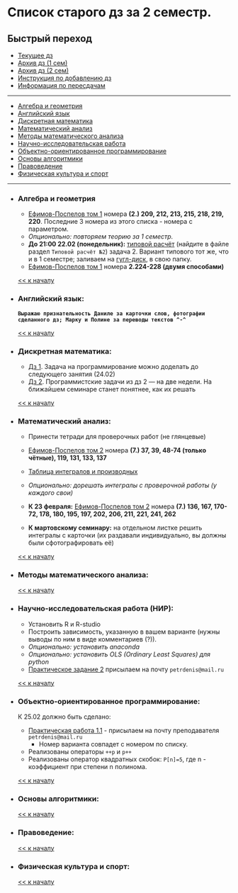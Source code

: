 # Список старого дз за 2 семестр.

## Быстрый переход

- [Текущее дз](README.md#Список-текущего-и-будущего-дз)
- [Архив дз (1 сем)](Дз_1_семестр.md#Список-старого-дз-за-1-семестр.)
- [Архив дз (2 сем)](Дз_2_семестр.md#Список-старого-дз-за-2-семестр.)
- [Инструкция по добавлению дз](Как_вам_добавлять_сюда_дз/Как_добавить_дз.md)
- [Информация по пересдачам](пересдачи.md)

***

- [Алгебра и геометрия](#Алгебра-и-геометрия)
- [Английский язык](#Английский-язык)
- [Дискретная математика](#Дискретная-математика)
- [Математический анализ](#Математический-анализ)
- [Методы математического анализа](#Методы-математического-анализа)
- [Научно-исследовательская работа](#Научно-исследовательская-работа-НИР)
- [Объектно-ориентированное программирование](#Объектно-ориентированное-программирование-ООП)
- [Основы алгоритмики](#Основы-алгоритмики)
- [Правоведение](#Правоведение)
- [Физическая культура и спорт](#Физическая-культура-и-спорт)

***
- ### Алгебра и геометрия 
    - [Ефимов-Поспелов том 1](Книги/Ефимов_Поспелов_Сборник_задач_по_математике_том_1.pdf) номера **(2.) 209, 212, 213, 215, 218, 219, 220**. Последние 3 номера из этого списка - номера с параметром. 
    - *Опционально: повторяем теорию за 1 семестр.*
    - **До 21:00 22.02 (понедельник):** [типовой расчёт](Типовики/Алгем/ТР_по_алгему_2020-21.pdf) (найдите в файле раздел `Типовой расчёт №2`) задача 2.  Вариант типового тот же, что и в 1 семестре; заливаем на [гугл-диск](https://drive.google.com/drive/folders/1yZzDBosCA-goPjwXN5-GJYDGfdrk-nsD?usp=sharing), в свою папку.
    - [Ефимов-Поспелов том 1](Книги/Ефимов_Поспелов_Сборник_задач_по_математике_том_1.pdf) номера **2.224-228 (двумя способами)**

    [<< к началу](#Быстрый-переход)

- ### Английский язык:
    **`Выражаю признательность Даниле за карточки слов, фотографии сделанного дз; Марку и Полине за переводы текстов ^-^`**

    [<< к началу](#Быстрый-переход)
    
- ### Дискретная математика:
    - [Дз 1](Ресурсы/Документы/hw1.pdf). Задача на программирование можно доделать до следующего занятия (24.02)
    - [Дз 2](Ресурсы/Документы/hw2_t.pdf). Программистские задачи из дз 2 — на две недели. На ближайшем семинаре станет понятнее, как их решать

    [<< к началу](#Быстрый-переход)

- ### Математический анализ:
    - Принести тетради для проверочных работ (не глянцевые)
    - [Ефимов-Поспелов том 2](Книги/Ефимов_Поспелов_Сборник_задач_по_математике_том_2.pdf) номера **(7.) 37, 39, 48-74 (только чётные), 119, 131, 133, 137**
    - [Таблица интегралов и производных](https://github.com/appliedMathematicsAndComputerScience/PMI_legacy/blob/master/1%20%D0%BA%D1%83%D1%80%D1%81/2-%D0%BE%D0%B9%20%D1%81%D0%B5%D0%BC%D0%B5%D1%81%D1%82%D1%80/%D0%9C%D0%B0%D1%82%D0%B5%D0%BC%D0%B0%D1%82%D0%B8%D1%87%D0%B5%D1%81%D0%BA%D0%B8%D0%B9%20%D0%B0%D0%BD%D0%B0%D0%BB%D0%B8%D0%B7/%D0%9C%D0%B0%D1%82%D0%B0%D0%BD_%D0%B8%D0%BD%D1%82%D0%B5%D0%B3%D1%80%D0%B0%D0%BB%D1%8B_%D0%B8_%D0%BF%D1%80%D0%BE%D0%B8%D0%B7%D0%B2%D0%BE%D0%B4%D0%BD%D1%8B%D0%B5.pdf)
    
    - *Опционально: дорешать интегралы с проверочной работы (у каждого свои)*

    - **К 23 февраля:** [Ефимов-Поспелов том 2](Книги/Ефимов_Поспелов_Сборник_задач_по_математике_том_2.pdf) номера **(7.) 136, 167, 170-72, 178, 180, 195, 197, 202, 206, 211, 221, 241, 262**
    - **К мартовскому семинару:** на отдельном листке решить интегралы с карточки (их раздавали индивидуально, вы должны были сфотографировать её)

    [<< к началу](#Быстрый-переход) 

- ### Методы математического анализа:

    [<< к началу](#Быстрый-переход)



- ### Научно-исследовательская работа (НИР):
    - Установить R и R-studio
    - Построить зависимость, указанную в вашем варианте (нужны выводы по ним в виде комментариев (?)).
    - *Опционально: установить anaconda*
    - *Опционально: установить OLS (Ordinary Least Squares) для python*
    - [Практическое задание 2](https://yadi.sk/i/J3orbQe-wuqFVw) присылаем на почту `petrdenis@mail.ru`

    
    [<< к началу](#Быстрый-переход)


- ### Объектно-ориентированное программирование:    
    К 25.02 должно быть сделано:
    - [Практическая работа 1.1](https://online-edu.mirea.ru/mod/page/view.php?id=212494) - присылаем на почту преподавателя `petrdenis@mail.ru`
        - Номер варианта совпадет с номером по списку.
    - Реализованы операторы `++p` и `p++`
    - Реализованы оператор квадратных скобок:  `P[n]=5`, где n - коэффициент при степени n полинома.


    [<< к началу](#Быстрый-переход)

- ### Основы алгоритмики:

    [<< к началу](#Быстрый-переход)
    
- ### Правоведение:
    
    [<< к началу](#Быстрый-переход)

- ### Физическая культура и спорт:

    [<< к началу](#Быстрый-переход)

